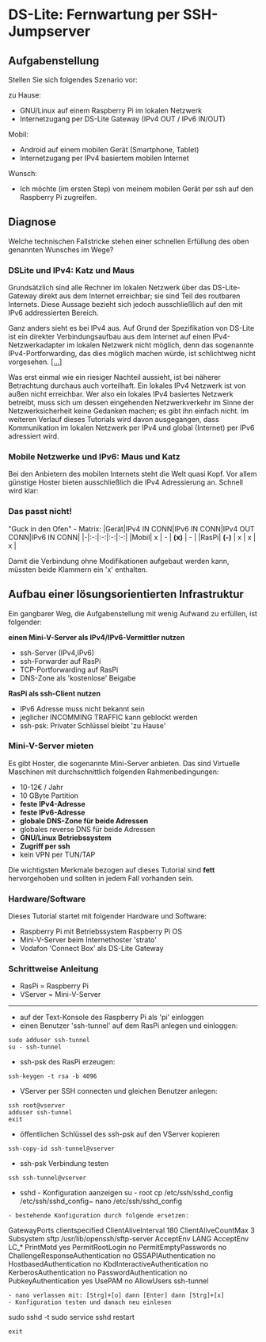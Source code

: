 # DS-Lite: Fernwartung per SSH-Jumpserver

## Aufgabenstellung

Stellen Sie sich folgendes Szenario vor:

zu Hause:
- GNU/Linux auf einem Raspberry Pi im lokalen Netzwerk
- Internetzugang per DS-Lite Gateway (IPv4 OUT / IPv6 IN/OUT)

Mobil:
- Android auf einem mobilen Gerät (Smartphone, Tablet)
- Internetzugang per IPv4 basiertem mobilen Internet

Wunsch:
- Ich möchte (im ersten Step) von meinem mobilen Gerät per ssh auf den Raspberry Pi zugreifen.

## Diagnose

Welche technischen Fallstricke stehen einer schnellen Erfüllung des oben genannten Wunsches im Wege?

### DSLite und IPv4: Katz und Maus

Grundsätzlich sind alle Rechner im lokalen Netzwerk
über das DS-Lite-Gateway
direkt aus dem Internet erreichbar;
sie sind Teil des routbaren Internets.
Diese Aussage bezieht sich jedoch ausschließlich
auf den mit IPv6 addressierten Bereich.

Ganz anders sieht es bei IPv4 aus.
Auf Grund der Spezifikation von DS-Lite
ist ein direkter Verbindungsaufbau
aus dem Internet
auf einen IPv4-Netzwerkadapter
im lokalen Netzwerk nicht möglich,
denn das sogenannte IPv4-Portforwarding,
das dies möglich machen würde,
ist schlichtweg nicht vorgesehen. [[...]](https://de.wikipedia.org/wiki/IPv6#Dual-Stack_Lite_(DS-Lite))

Was erst einmal wie ein riesiger Nachteil aussieht,
ist bei näherer Betrachtung durchaus auch vorteilhaft.
Ein lokales IPv4 Netzwerk ist von außen nicht erreichbar.
Wer also ein lokales IPv4 basiertes Netzwerk betreibt,
muss sich um dessen eingehenden Netzwerkverkehr
im Sinne der Netzwerksicherheit keine Gedanken machen;
es gibt ihn einfach nicht.
Im weiteren Verlauf dieses Tutorials wird davon ausgegangen,
dass Kommunikation im lokalen Netzwerk per IPv4
und global (Internet) per IPv6 adressiert wird.

### Mobile Netzwerke und IPv6: Maus und Katz

Bei den Anbietern des mobilen Internets steht die Welt quasi Kopf.
Vor allem günstige Hoster bieten ausschließlich die IPv4 Adressierung an.
Schnell wird klar:

### Das passt nicht!

"Guck in den Ofen" - Matrix:
|Gerät|IPv4 IN CONN|IPv6 IN CONN|IPv4 OUT CONN|IPv6 IN CONN|
|-|:-:|:-:|:-:|:-:|
|Mobil| x | - | **(x)** | - |
|RasPi| **(-)** | x | x | x |

Damit die Verbindung ohne Modifikationen aufgebaut werden kann,
müssten beide Klammern ein 'x' enthalten.

## Aufbau einer lösungsorientierten Infrastruktur

Ein gangbarer Weg, die Aufgabenstellung mit wenig Aufwand zu erfüllen, ist folgender:

**einen Mini-V-Server als IPv4/IPv6-Vermittler nutzen**
- ssh-Server (IPv4,IPv6)
- ssh-Forwarder auf RasPi
- TCP-Portforwarding auf RasPi
- DNS-Zone als 'kostenlose' Beigabe

**RasPi als ssh-Client nutzen**
- IPv6 Adresse muss nicht bekannt sein
- jeglicher INCOMMING TRAFFIC kann geblockt werden
- ssh-psk: Privater Schlüssel bleibt 'zu Hause'

### Mini-V-Server mieten

Es gibt Hoster,
die sogenannte Mini-Server anbieten.
Das sind Virtuelle Maschinen mit durchschnittlich folgenden Rahmenbedingungen:

- 10-12€ / Jahr
- 10 GByte Partition
- **feste IPv4-Adresse**
- **feste IPv6-Adresse**
- **globale DNS-Zone für beide Adressen**
- globales reverse DNS für beide Adressen
- **GNU/Linux Betriebssystem**
- **Zugriff per ssh**
- kein VPN per TUN/TAP

Die wichtigsten Merkmale bezogen auf dieses Tutorial sind **fett** hervorgehoben und sollten in jedem Fall vorhanden sein.

### Hardware/Software

Dieses Tutorial startet mit folgender Hardware und Software:

- Raspberry Pi mit Betriebssystem Raspberry Pi OS
- Mini-V-Server beim Internethoster 'strato'
- Vodafon 'Connect Box' als DS-Lite Gateway

### Schrittweise Anleitung

- RasPi = Raspberry Pi
- VServer = Mini-V-Server

---

- auf der Text-Konsole des Raspberry Pi als 'pi' einloggen
- einen Benutzer 'ssh-tunnel' auf dem RasPi anlegen und einloggen:
```
sudo adduser ssh-tunnel
su - ssh-tunnel
```
- ssh-psk des RasPi erzeugen:
```
ssh-keygen -t rsa -b 4096
```
- VServer per SSH connecten und gleichen Benutzer anlegen:
```
ssh root@vserver
adduser ssh-tunnel
exit
```
- öffentlichen Schlüssel des ssh-psk auf den VServer kopieren
```
ssh-copy-id ssh-tunnel@vserver
```
- ssh-psk Verbindung testen
```
ssh ssh-tunnel@vserver
```
- sshd - Konfiguration aanzeigen
su - root
cp /etc/ssh/sshd_config /etc/ssh/sshd_config~
nano /etc/ssh/sshd_config
```
- bestehende Konfiguration durch folgende ersetzen:
```
GatewayPorts clientspecified
ClientAliveInterval 180
ClientAliveCountMax 3
Subsystem sftp /usr/lib/openssh/sftp-server
AcceptEnv LANG
AcceptEnv LC_*
PrintMotd yes
PermitRootLogin no
PermitEmptyPasswords no
ChallengeResponseAuthentication no
GSSAPIAuthentication no
HostbasedAuthentication no
KbdInteractiveAuthentication no
KerberosAuthentication no
PasswordAuthentication no
PubkeyAuthentication yes
UsePAM no
AllowUsers ssh-tunnel
```
- nano verlassen mit: [Strg]+[o] dann [Enter] dann [Strg]+[x]
- Konfiguration testen und danach neu einlesen
```
sudo sshd -t
sudo service sshd restart
```
exit
```
